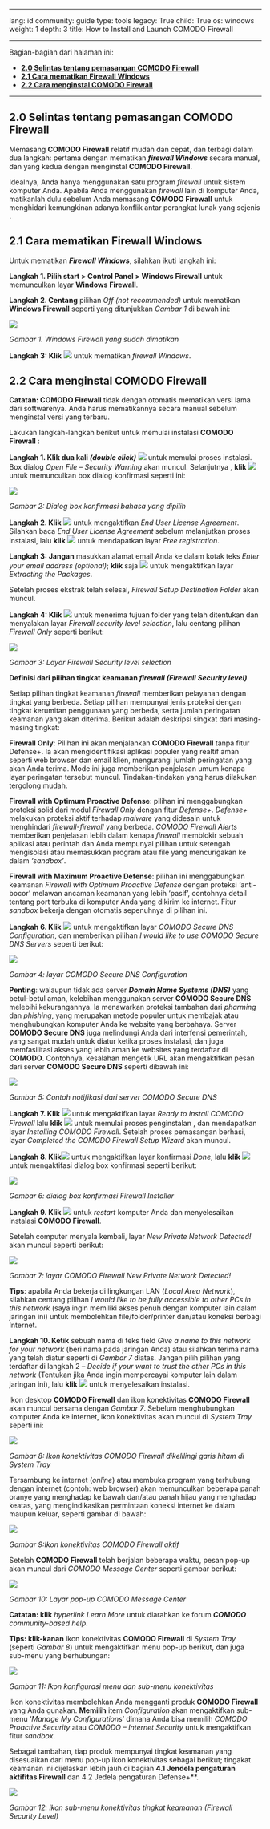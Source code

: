 

---

lang: id
community: guide
type: tools
legacy: True
child: True
os: windows
weight: 1
depth: 3
title: How to Install and Launch COMODO Firewall 

---

Bagian-bagian dari halaman ini:

- [**2.0 Selintas tentang pemasangan COMODO Firewall**](#2.0)
- [**2.1 Cara mematikan Firewall Windows**](#2.1)
- [**2.2 Cara menginstal  COMODO Firewall**](#2.2)

-------

<a name="2.0"></a>
## 2.0 Selintas tentang pemasangan COMODO Firewall ##

Memasang **COMODO Firewall** relatif mudah dan cepat, dan terbagi dalam dua langkah: pertama dengan mematikan ***firewall Windows*** secara manual, dan yang kedua dengan menginstal  **COMODO Firewall**.

Idealnya, Anda hanya menggunakan satu program *firewall* untuk sistem komputer Anda.  Apabila Anda menggunakan *firewall*  lain di komputer Anda, matikanlah dulu sebelum Anda memasang **COMODO Firewall**  untuk menghidari kemungkinan adanya konflik antar perangkat lunak yang sejenis .


<a name="2.1"></a>
## 2.1 Cara mematikan Firewall Windows ##

Untuk mematikan ***Firewall Windows***, silahkan ikuti langkah ini:
 
**Langkah 1. Pilih start > Control Panel > Windows Firewall** untuk memunculkan layar **Windows Firewall**.

**Langkah 2.  Centang** pilihan *Off (not recommended)* untuk mematikan **Windows Firewall** seperti yang ditunjukkan *Gambar 1* di bawah ini:

![](/sbox/screen/comodo-en/01.png)

*Gambar 1. Windows Firewall yang sudah dimatikan*

**Langkah 3:  Klik** ![](/sbox/screen/comodo-en/02.png) untuk mematikan *firewall Windows*. 

<a name="2.2"></a>
## 2.2 Cara menginstal  COMODO Firewall ##

**Catatan: COMODO Firewall**  tidak dengan otomatis mematikan versi lama dari softwarenya. Anda harus mematikannya secara manual sebelum menginstal  versi yang terbaru.

Lakukan langkah-langkah berikut untuk memulai instalasi  **COMODO Firewall** :

**Langkah 1. Klik dua kali *(double click)*** ![](/sbox/screen/comodo-en/03.png) untuk memulai proses instalasi. Box dialog *Open File – Security Warning* akan muncul. Selanjutnya , **klik** ![](/sbox/screen/comodo-en/04.png) untuk memunculkan box dialog  konfirmasi seperti ini:

![](/sbox/screen/comodo-en/05.png)

*Gambar 2: Dialog box konfirmasi bahasa yang dipilih*

**Langkah 2. Klik** ![](/sbox/screen/comodo-en/06.png) untuk mengaktifkan *End User License Agreement*. Silahkan baca *End User License Agreement* sebelum melanjutkan proses instalasi, lalu **klik** ![](/sbox/screen/comodo-en/07.png) untuk mendapatkan layar *Free registration*.

**Langkah 3: Jangan** masukkan alamat email Anda ke dalam kotak teks *Enter your email address (optional)*; **klik** saja ![](/sbox/screen/comodo-en/09.png) untuk mengaktifkan layar *Extracting the Packages*.
  
Setelah proses ekstrak telah selesai, *Firewall Setup Destination Folder* akan muncul.

**Langkah 4: Klik** ![](/sbox/screen/comodo-en/09.png) untuk menerima tujuan folder yang telah ditentukan dan menyalakan layar *Firewall security level selection*, lalu centang  pilihan *Firewall Only* seperti berikut:

![](/sbox/screen/comodo-en/11.png)

*Gambar 3: Layar Firewall Security level selection*

**Definisi dari pilihan tingkat keamanan *firewall (Firewall Security level)***

Setiap pilihan tingkat keamanan *firewall* memberikan pelayanan dengan tingkat yang berbeda. Setiap pilihan mempunyai jenis proteksi dengan tingkat kerumitan penggunaan yang berbeda, serta jumlah peringatan keamanan yang akan diterima. Berikut adalah deskripsi singkat dari masing-masing tingkat: 

**Firewall Only**: Pilihan ini akan menjalankan **COMODO Firewall** tanpa fitur Defense+. Ia akan mengidentifikasi aplikasi populer  yang realtif aman seperti web browser dan email klien, mengurangi jumlah peringatan yang akan Anda terima. Mode ini juga memberikan penjelasan umum kenapa layar peringatan tersebut muncul. Tindakan-tindakan yang harus dilakukan tergolong mudah. 

**Firewall with Optimum Proactive Defense**: pilihan ini menggabungkan proteksi solid dari modul *Firewall Only* dengan fitur *Defense+*. *Defense+* melakukan proteksi aktif terhadap *malware* yang didesain untuk menghindari *firewall-firewall* yang berbeda. *COMODO Firewall Alerts* memberikan penjelasan lebih dalam kenapa *firewall* memblokir sebuah aplikasi atau perintah dan Anda mempunyai pilihan untuk setengah mengisolasi  atau memasukkan program atau file yang mencurigakan ke dalam *‘sandbox’*.

**Firewall with Maximum Proactive Defense**: pilihan ini menggabungkan keamanan *Firewall with Optimum Proactive Defense* dengan proteksi ‘anti-bocor’ melawan ancaman keamanan yang lebih ‘pasif’, contohnya detail tentang port terbuka di komputer Anda yang dikirim ke internet. Fitur  *sandbox* bekerja dengan otomatis sepenuhnya di pilihan ini. 

**Langkah 6. Klik** ![](/sbox/screen/comodo-en/09.png) untuk mengaktifkan layar *COMODO Secure DNS Configuration*, dan memberikan pilihan *I would like to use COMODO Secure DNS Servers* seperti berikut:

![](/sbox/screen/comodo-en/12.png)

*Gambar 4: layar COMODO Secure DNS Configuration*

**Penting**: walaupun tidak ada server ***Domain Name Systems (DNS)*** yang betul-betul aman, kelebihan menggunakan server **COMODO Secure DNS** melebihi kekurangannya. Ia menawarkan proteksi tambahan dari *pharming* dan *phishing*, yang merupakan metode populer  untuk membajak atau menghubungkan komputer Anda ke website yang berbahaya. Server **COMODO Secure DNS** juga melindungi Anda dari interfensi pemerintah, yang sangat mudah untuk diatur ketika proses instalasi, dan juga memfasilitasi akses yang lebih aman ke websites yang terdaftar di **COMODO**. Contohnya, kesalahan mengetik URL akan mengaktifkan pesan dari server **COMODO Secure DNS** seperti dibawah ini:

![](/sbox/screen/comodo-en/126.png)

*Gambar 5: Contoh notifikasi dari server COMODO Secure DNS*

**Langkah 7. Klik**  ![](/sbox/screen/comodo-en/09.png) untuk mengaktifkan layar *Ready to Install COMODO Firewall* lalu **klik**  ![](/sbox/screen/comodo-en/13.png) untuk memulai proses penginstalan , dan mendapatkan layar *Installing COMODO Firewall*. Setelah proses pemasangan berhasi, layar *Completed the COMODO Firewall Setup Wizard* akan muncul.

**Langkah 8. Klik**![](/sbox/screen/comodo-en/14.png) untuk mengaktifkan layar konfirmasi *Done*, lalu **klik** ![](/sbox/screen/comodo-en/14.png) untuk mengaktifasi dialog box konfirmasi seperti berikut:

![](/sbox/screen/comodo-en/15.png)

*Gambar 6: dialog box konfirmasi Firewall Installer*

**Langkah 9. Klik** ![](/sbox/screen/comodo-en/16.png) untuk *restart* komputer Anda dan menyelesaikan instalasi  **COMODO Firewall**.

Setelah computer menyala kembali, layar *New Private Network Detected!* akan muncul seperti berikut: 

![](/sbox/screen/comodo-en/17.png)

*Gambar 7: layar COMODO Firewall New Private Network Detected!*

**Tips**: apabila Anda bekerja di lingkungan LAN (*Local Area Network*), silahkan centang  pilihan  *I would like to be fully accessible to other PCs in this network* (saya ingin memiliki akses penuh dengan komputer lain dalam jaringan ini) untuk membolehkan file/folder/printer dan/atau koneksi berbagi Internet.

**Langkah 10. Ketik** sebuah nama di teks field *Give a name to this network for your network* (beri nama pada jaringan Anda) atau silahkan terima nama yang telah diatur seperti di *Gambar 7* diatas. Jangan pilih pilihan yang terdaftar di langkah  2 – *Decide if your want to trust the other PCs in this network* (Tentukan jika Anda ingin mempercayai komputer lain dalam jaringan ini), lalu **klik** ![](/sbox/screen/comodo-en/06.png) untuk menyelesaikan instalasi. 

Ikon desktop **COMODO Firewall**  dan ikon konektivitas **COMODO Firewall** akan muncul bersama  dengan *Gambar 7*. Sebelum menghubungkan komputer Anda ke internet, ikon konektivitas akan muncul di *System Tray* seperti ini:

![](/sbox/screen/comodo-en/18.png)

*Gambar 8: Ikon konektivitas COMODO Firewall dikelilingi garis hitam  di System Tray*

Tersambung ke internet (*online*) atau membuka  program yang terhubung dengan internet  (contoh: web browser) akan memunculkan beberapa panah oranye yang menghadap ke bawah dan/atau panah hijau yang menghadap keatas, yang mengindikasikan permintaan koneksi internet ke dalam maupun keluar, seperti gambar di bawah: 

![](/sbox/screen/comodo-en/19.png)

*Gambar 9:Ikon konektivitas COMODO Firewall aktif*

Setelah **COMODO Firewall** telah berjalan beberapa waktu, pesan pop-up akan muncul dari *COMODO Message Center* seperti gambar berikut:

![](/sbox/screen/comodo-en/20.png)

*Gambar 10: Layar pop-up COMODO Message Center*

**Catatan: klik** *hyperlink Learn More* untuk diarahkan ke forum ***COMODO** community-based help*.

**Tips: klik-kanan** ikon konektivitas **COMODO Firewall** di *System Tray* (seperti *Gambar 8*) untuk mengaktifkan menu pop-up berikut, dan juga sub-menu yang berhubungan:

![](/sbox/screen/comodo-en/127.png)

*Gambar 11: Ikon konfigurasi menu dan sub-menu konektivitas*

Ikon konektivitas membolehkan Anda mengganti produk **COMODO Firewall** yang Anda gunakan. **Memilih** item *Configuration* akan mengaktifkan sub-menu ‘*Manage My Configurations*’ dimana Anda bisa memilih *COMODO Proactive Security* atau *COMODO – Internet Security* untuk mengaktifkan  fitur *sandbox*. 

Sebagai tambahan, tiap produk mempunyai tingkat keamanan yang disesuaikan dari menu pop-up ikon konektivitas sebagai berikut; tingakat keamanan ini dijelaskan lebih jauh di bagian **4.1 Jendela pengaturan aktifitas Firewall** dan 4.2 Jedela pengaturan Defense+**.

![](/sbox/screen/comodo-en/128.png)

*Gambar 12: ikon sub-menu konektivitas tingkat keamanan (Firewall Security Level)*


